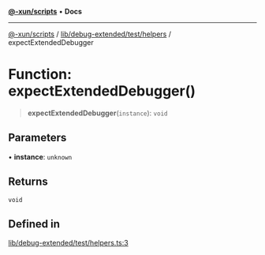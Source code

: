[**@-xun/scripts**](../../../../../README.md) • **Docs**

***

[@-xun/scripts](../../../../../README.md) / [lib/debug-extended/test/helpers](../README.md) / expectExtendedDebugger

# Function: expectExtendedDebugger()

> **expectExtendedDebugger**(`instance`): `void`

## Parameters

• **instance**: `unknown`

## Returns

`void`

## Defined in

[lib/debug-extended/test/helpers.ts:3](https://github.com/Xunnamius/xscripts/blob/0bf89cad7426062a1d0f1ed6b9e69c1e60c734aa/lib/debug-extended/test/helpers.ts#L3)
